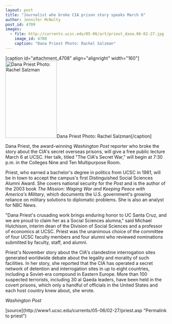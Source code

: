 ```yaml
---
layout: post
title: "Journalist who broke CIA prison story speaks March 6"
author: Jennifer McNulty
post_id: 4709
images:
  - file: http://currents.ucsc.edu/05-06/art/priest_dana.06-02-27.jpg
    image_id: 4708
    caption: "Dana Priest Photo: Rachel Salzman"
---
```


[caption id="attachment_4708" align="alignright" width="160"]<a href="http://localhost/mysite/wp-content/uploads/2006/02/priest_dana.06-02-27.jpg"><img class="size-full wp-image-4708" src="http://localhost/mysite/wp-content/uploads/2006/02/priest_dana.06-02-27.jpg" alt="Dana Priest Photo: Rachel Salzman" width="160" height="240" /></a>Dana Priest Photo: Rachel Salzman[/caption]
<a name="content" id="content"></a>
<p>
  Dana Priest, the award-winning <i>Washington Post</i> reporter who broke the story about the CIA's secret overseas prisons, will give a free public lecture March 6 at UCSC. Her talk, titled "The CIA's Secret War," will begin at 7:30 p.m. in the Colleges Nine and Ten Multipurpose Room.
</p>
<p>
  Priest, who earned a bachelor's degree in politics from UCSC in 1981, will be in town to accept the campus's first Distinguished Social Sciences Alumni Award. She covers national security for the <i>Post</i> and is the author of the 2003 book <i>The Mission: Waging War and Keeping Peace with America's Military</i>, which documents the U.S. government's growing reliance on military solutions to diplomatic problems. She is also an analyst for NBC News.
</p>
<p>
  "Dana Priest's crusading work brings enduring honor to UC Santa Cruz, and we are proud to claim her as a Social Sciences alumna," said Michael Hutchison, interim dean of the Division of Social Sciences and a professor of economics at UCSC. Priest was the unanimous choice of the committee of four UCSC faculty members and four alumni who reviewed nominations submitted by faculty, staff, and alumni.
</p>
<p>
  Priest's November story about the CIA's clandestine interrogation sites generated worldwide debate about the legality and morality of such facilities. In her story, she reported that the CIA has operated a secret network of detention and interrogation sites in up to eight countries, including a Soviet-era compound in Eastern Europe. More than 100 suspected terrorists, including 30 al Qaeda leaders, have been held in the covert prisons, which only a handful of officials in the United States and each host country knew about, she wrote.
</p><i>Washington Post</i>
<form>
  <input name="t1" size="-1" type="hidden">
</form>




</p>
[source](http://www1.ucsc.edu/currents/05-06/02-27/priest.asp "Permalink to priest")
